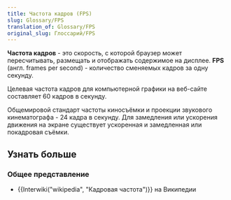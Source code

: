 ```yaml
---
title: Частота кадров (FPS)
slug: Glossary/FPS
translation_of: Glossary/FPS
original_slug: Глоссарий/FPS
---
```

**Частота кадров** - это скорость, с которой браузер может пересчитывать, размещать и отображать содержимое на дисплее. **FPS** (англ. frames per second) - количество сменяемых кадров за одну секунду.

Целевая частота кадров для компьютерной графики на веб-сайте составляет 60 кадров в секунду.

Общемировой стандарт частоты киносъёмки и проекции звукового кинематографа - 24 кадра в секунду. Для замедления или ускорения движения на экране существует ускоренная и замедленная или покадровая съёмки.

## Узнать больше

### Общее представление

- {{Interwiki("wikipedia", "Кадровая частота")}} на Википедии

<section id="Quick_links"></section>
